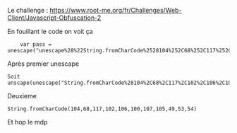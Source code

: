 Le challenge : https://www.root-me.org/fr/Challenges/Web-Client/Javascript-Obfuscation-2

En fouillant le code on voit ça 

```
	var pass = unescape("unescape%28%22String.fromCharCode%2528104%252C68%252C117%252C102%252C106%252C100%252C107%252C105%252C49%252C53%252C54%2529%22%29");
```
Après premier unescape 
```
Soit unscape(unescape("String.fromCharCode%28104%2C68%2C117%2C102%2C106%2C100%2C107%2C105%2C49%2C53%2C54%29"))
```
Deuxieme 
```
String.fromCharCode(104,68,117,102,106,100,107,105,49,53,54)
```

Et hop le mdp


